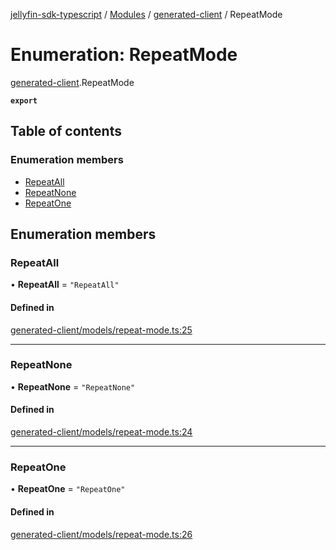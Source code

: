[jellyfin-sdk-typescript](../README.md) / [Modules](../modules.md) / [generated-client](../modules/generated_client.md) / RepeatMode

# Enumeration: RepeatMode

[generated-client](../modules/generated_client.md).RepeatMode

**`export`**

## Table of contents

### Enumeration members

- [RepeatAll](generated_client.RepeatMode.md#repeatall)
- [RepeatNone](generated_client.RepeatMode.md#repeatnone)
- [RepeatOne](generated_client.RepeatMode.md#repeatone)

## Enumeration members

### RepeatAll

• **RepeatAll** = `"RepeatAll"`

#### Defined in

[generated-client/models/repeat-mode.ts:25](https://github.com/thornbill/jellyfin-sdk-typescript/blob/e430881/src/generated-client/models/repeat-mode.ts#L25)

___

### RepeatNone

• **RepeatNone** = `"RepeatNone"`

#### Defined in

[generated-client/models/repeat-mode.ts:24](https://github.com/thornbill/jellyfin-sdk-typescript/blob/e430881/src/generated-client/models/repeat-mode.ts#L24)

___

### RepeatOne

• **RepeatOne** = `"RepeatOne"`

#### Defined in

[generated-client/models/repeat-mode.ts:26](https://github.com/thornbill/jellyfin-sdk-typescript/blob/e430881/src/generated-client/models/repeat-mode.ts#L26)
